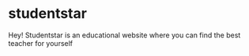 # studentstar
Hey! Studentstar is an educational website where you can find the best teacher for yourself
